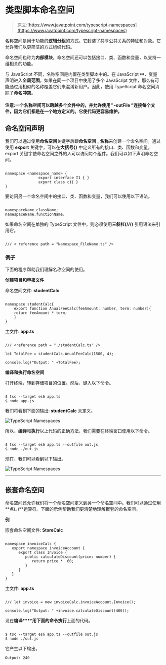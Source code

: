 # 类型脚本命名空间

> 原文:[https://www.javatpoint.com/typescript-namespaces](https://www.javatpoint.com/typescript-namespaces)

名称空间是用于功能的**逻辑分组**的方式。它封装了共享公共关系的特征和对象。它允许我们以更简洁的方式组织代码。

命名空间也称为**内部模块**。命名空间还可以包括接口、类、函数和变量，以支持一组相关的功能。

与 JavaScript 不同，名称空间是内置在类型脚本中的。在 JavaScript 中，变量声明进入**全局范围**。如果在同一个项目中使用了多个 JavaScript 文件，那么有可能通过用相似的名称覆盖它们来混淆新用户。因此，使用 TypeScript 命名空间消除了**命名冲突**。

#### 注意:一个名称空间可以跨越多个文件中的，并允许使用“ -outFile ”连接每个文件，因为它们都是在一个地方定义的。它使代码更容易维护。

## 命名空间声明

我们可以通过使用**命名空间**关键字后跟**命名空间 _ 名称**来创建一个命名空间。通过使用 **export** 关键字，可以在**大括号{}** 中定义所有的接口、类、函数和变量。export 关键字使命名空间之外的人可以访问每个组件。我们可以如下声明命名空间。

```

namespace <namespace_name> {
               export interface I1 { }
               export class c1{ }
}

```

要访问另一个命名空间中的接口、类、函数和变量，我们可以使用以下语法。

```

namespaceName.className;
namespaceName.functionName;

```

如果命名空间在单独的 TypeScript 文件中，则必须使用**三斜杠(///)** 引用语法来引用它。

```

/// < reference path = "Namespace_FileName.ts" />

```

### 例子

下面的程序帮助我们理解名称空间的使用。

**创建项目和申报文件**

命名空间文件: **studentCalc**

```

namespace studentCalc{
	export function AnualFeeCalc(feeAmount: number, term: number){
	return feeAmount * term;
	}
}

```

主文件: **app.ts**

```

/// <reference path = "./studentCalc.ts" />

let TotalFee = studentCalc.AnualFeeCalc(1500, 4);

console.log("Output: " +TotalFee);

```

**编译和执行命名空间**

打开终端，转到存储项目的位置。然后，键入以下命令。

```

$ tsc --target es6 app.ts
$ node app.js

```

我们将看到下面的输出: **studentCalc** 未定义。

![TypeScript Namespaces](../Images/0bb36368e6da7ce7881979b4f9286066.png)

所以，**编译**和**执行**以上代码的正确方法，我们需要在终端窗口使用以下命令。

```

$ tsc --target es6 app.ts --outfile out.js
$ node ./out.js

```

现在，我们可以看到以下输出。

![TypeScript Namespaces](../Images/83215fecbacc900ec7b74105a7ab198c.png)

* * *

## 嵌套命名空间

命名空间还允许我们将一个命名空间定义到另一个命名空间中。我们可以通过使用**点(。)**运算符。下面的示例帮助我们更清楚地理解嵌套的命名空间。

**例**

嵌套命名空间文件: **StoreCalc**

```

namespace invoiceCalc { 
   export namespace invoiceAccount { 
      export class Invoice { 
         public calculateDiscount(price: number) { 
            return price * .60; 
         } 
      } 
   } 
}

```

主文件: **app.ts**

```

/// let invoice = new invoiceCalc.invoiceAccount.Invoice(); 

console.log("Output: " +invoice.calculateDiscount(400)); 
```

现在**编译****用下面的命令执行**上面的代码。

```

$ tsc --target es6 app.ts --outfile out.js
$ node ./out.js

```

它产生以下输出。

```
Output: 240

```